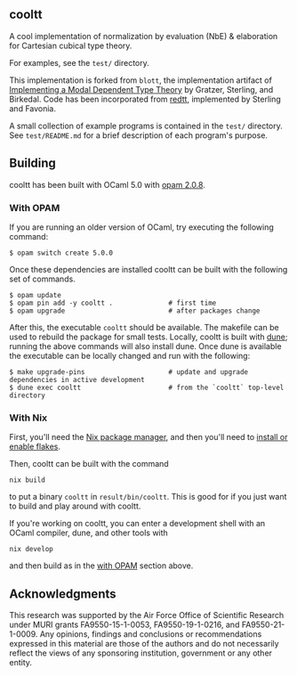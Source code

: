 ## cooltt

A cool implementation of normalization by evaluation (NbE) & elaboration for
Cartesian cubical type theory.

For examples, see the `test/` directory.

This implementation is forked from `blott`, the implementation artifact of
[Implementing a Modal Dependent Type Theory](https://doi.acm.org/10.1145/3341711)
by Gratzer, Sterling, and Birkedal. Code has been incorporated from
[redtt](https://www.github.com/RedPRL/redtt), implemented by Sterling and
Favonia.

A small collection of example programs is contained in the `test/` directory.
See `test/README.md` for a brief description of each program's purpose.

## Building

cooltt has been built with OCaml 5.0 with [opam 2.0.8](https://opam.ocaml.org/).

### With OPAM

If you are running an older version of OCaml, try executing the following command:

```
$ opam switch create 5.0.0
```

Once these dependencies are installed cooltt can be built with the following set of commands.

```
$ opam update
$ opam pin add -y cooltt .              # first time
$ opam upgrade                          # after packages change
```

After this, the executable `cooltt` should be available. The makefile can be
used to rebuild the package for small tests. Locally, cooltt is built with
[dune](https://dune.build); running the above commands will also install dune.
Once dune is available the executable can be locally changed and run with the
following:

```
$ make upgrade-pins                     # update and upgrade dependencies in active development
$ dune exec cooltt                      # from the `cooltt` top-level directory
```

### With Nix

First, you'll need the [Nix package manager](https://nixos.org/download.html), and then
you'll need to [install or enable flakes](https://nixos.wiki/wiki/Flakes).

Then, cooltt can be built with the command

```
nix build
```

to put a binary `cooltt` in `result/bin/cooltt`. This is good for if you just want to build
and play around with cooltt.

If you're working on cooltt, you can enter a development shell with an OCaml compiler, dune,
and other tools with

```
nix develop
```

and then build as in the [with OPAM](https://github.com/RedPRL/cooltt/#with-opam=) section
above.

## Acknowledgments

This research was supported by the Air Force Office of Scientific Research under MURI grants FA9550-15-1-0053, FA9550-19-1-0216, and FA9550-21-1-0009. Any opinions, findings and conclusions or recommendations expressed in this material are those of the authors and do not necessarily reflect the views of any sponsoring institution, government or any other entity.
